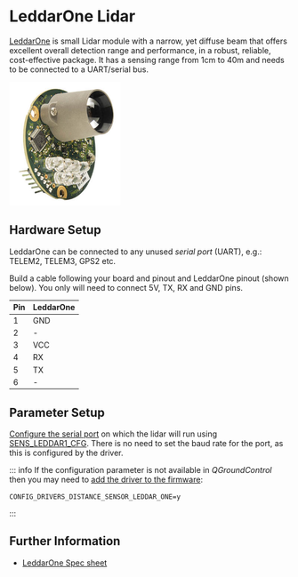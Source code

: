 # LeddarOne Lidar

[LeddarOne](https://leddartech.com/solutions/leddarone/) is small Lidar module with a narrow, yet diffuse beam that offers excellent overall detection range and performance, in a robust, reliable, cost-effective package. It has a sensing range from 1cm to 40m and needs to be connected to a UART/serial bus.

<img src="../../assets/hardware/sensors/leddar_one.jpg" alt="LeddarOne Lidar rangefinder" width="200px" />

## Hardware Setup

LeddarOne can be connected to any unused _serial port_ (UART), e.g.: TELEM2, TELEM3, GPS2 etc.

Build a cable following your board and pinout and LeddarOne pinout (shown below). You only will need to connect 5V, TX, RX and GND pins.

| Pin | LeddarOne |
| --- | --------- |
| 1   | GND       |
| 2   | -         |
| 3   | VCC       |
| 4   | RX        |
| 5   | TX        |
| 6   | -         |

## Parameter Setup

[Configure the serial port](../peripherals/serial_configuration.md) on which the lidar will run using [SENS_LEDDAR1_CFG](../advanced_config/parameter_reference.md#SENS_LEDDAR1_CFG). There is no need to set the baud rate for the port, as this is configured by the driver.

::: info If the configuration parameter is not available in _QGroundControl_ then you may need to [add the driver to the firmware](../peripherals/serial_configuration.md#parameter_not_in_firmware):

```plain
CONFIG_DRIVERS_DISTANCE_SENSOR_LEDDAR_ONE=y
```

:::

## Further Information

- [LeddarOne Spec sheet](https://leddartech.com/app/uploads/dlm_uploads/2021/04/Spec-Sheet_LeddarOne_V10.0_EN-1.pdf)
